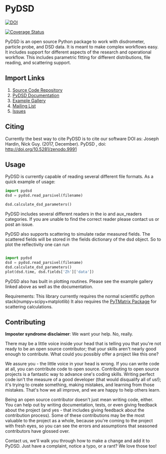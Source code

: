 # PyDSD

[![DOI](https://zenodo.org/badge/DOI/10.5281/zenodo.9991.svg)](https://doi.org/10.5281/zenodo.9991)

[![Coverage Status](https://coveralls.io/repos/github/josephhardinee/PyDSD/badge.svg?branch=master)](https://coveralls.io/github/josephhardinee/PyDSD?branch=master)

PyDSD is an open source Python package to work with disdrometer, particle probe, and DSD data. It is meant to make complex workflows easy. It includes support for different aspects of the research and operational workflow. This includes parametric fitting for different distributions, file reading, and scattering support.   

## Import Links   

1. [Source Code Repository](https://github.com/josephhardinee/PyDSD)
2. [PyDSD Documentation](http://josephhardinee.github.io/PyDSD)
3. [Example Gallery](http://josephhardinee.github.io/PyDSD/source/auto_examples/index.html)
4. [Mailing List](https://groups.google.com/forum/#!forum/pydisdrometer-user-group)
4. [Issues](https://github.com/josephhardinee/PyDSD/issues)

## Citing
Currently the best way to cite PyDSD is to cite our software DOI as:
Joseph Hardin, Nick Guy. (2017, December). PyDSD , doi: http://doi.org/10.5281/zenodo.9991

## Usage
PyDSD is currently capable of reading several different file formats. As a quick example of usage:

```python
import pydsd
dsd = pydsd.read_parsivel(filename)

dsd.calculate_dsd_parameters() 
```

PyDSD includes several different readers in the io and aux_readers categories. If you are unable to find the correct reader please contact us or post an issue. 

PyDSD also supports scattering to simulate radar measured fields. The scattered fields will be stored in the fields dictionary of the dsd object. So to plot the reflectivity one can run

```python

import pydsd
dsd = pydsd.read_parsivel(filename)
dsd.calculate_dsd_parameters() 
plot(dsd.time, dsd.fields['Zh']['data'])
```
PyDSD also has built in plotting routines. Please see the example gallery linked above as well as the documentation. 

Requirements:
    This library currently requires the normal scientific python stack(numpy+scipy+matplotlib)
    It also requires the [PyTMatrix Package](https://github.com/jleinonen/pytmatrix) for scattering calculations. 

## Contributing
__Imposter syndrome disclaimer__: We want your help. No, really.

There may be a little voice inside your head that is telling you that you're not ready to be an open source contributor; that your skills aren't nearly good enough to contribute. What could you possibly offer a project like this one?

We assure you - the little voice in your head is wrong. If you can write code at all, you can contribute code to open source. Contributing to open source projects is a fantastic way to advance one's coding skills. Writing perfect code isn't the measure of a good developer (that would disqualify all of us!); it's trying to create something, making mistakes, and learning from those mistakes. That's how we all improve, and we are happy to help others learn.

Being an open source contributor doesn't just mean writing code, either. You can help out by writing documentation, tests, or even giving feedback about the project (and yes - that includes giving feedback about the contribution process). Some of these contributions may be the most valuable to the project as a whole, because you're coming to the project with fresh eyes, so you can see the errors and assumptions that seasoned contributors have glossed over.

Contact us, we'll walk you through how to make a change and add it to PyDSD. Just have a complaint, notice a typo, or a rant? We love those too!


